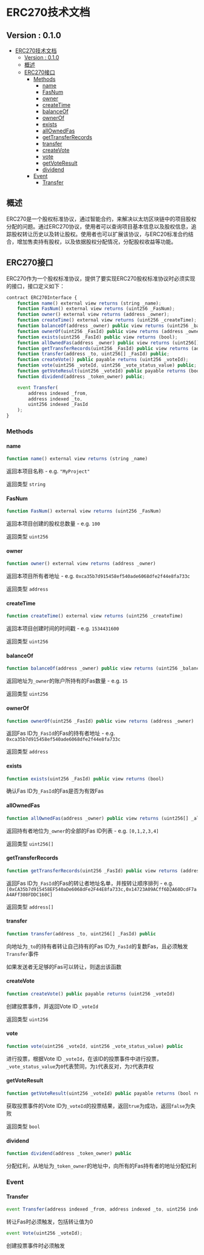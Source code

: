 # ERC270技术文档

## Version : 0.1.0

- [ERC270技术文档](#erc270%E6%8A%80%E6%9C%AF%E6%96%87%E6%A1%A3)
    - [Version : 0.1.0](#version--010)
    - [概述](#%E6%A6%82%E8%BF%B0)
    - [ERC270接口](#erc270%E6%8E%A5%E5%8F%A3)
        - [Methods](#methods)
            - [name](#name)
            - [FasNum](#fasnum)
            - [owner](#owner)
            - [createTime](#createtime)
            - [balanceOf](#balanceof)
            - [ownerOf](#ownerof)
            - [exists](#exists)
            - [allOwnedFas](#allownedfas)
            - [getTransferRecords](#gettransferrecords)
            - [transfer](#transfer)
            - [createVote](#createvote)
            - [vote](#vote)
            - [getVoteResult](#getvoteresult)
            - [dividend](#dividend)
        - [Event](#event)
            - [Transfer](#transfer)

## 概述

ERC270是一个股权标准协议，通过智能合约，来解决以太坊区块链中的项目股权分配的问题。通过ERC270协议，使用者可以查询项目基本信息以及股权信息，追踪股权转让历史以及转让股权。使用者也可以扩展该协议，与ERC20标准合约结合，增加售卖持有股权，以及依据股权分配情况，分配股权收益等功能。

## ERC270接口

ERC270作为一个股权标准协议，提供了要实现ERC270股权标准协议时必须实现的接口，接口定义如下：

``` js
contract ERC270Interface {
    function name() external view returns (string _name);
    function FasNum() external view returns (uint256 _FasNum);
    function owner() external view returns (address _owner);
    function createTime() external view returns (uint256 _createTime);
    function balanceOf(address _owner) public view returns (uint256 _balance);
    function ownerOf(uint256 _FasId) public view returns (address _owner);
    function exists(uint256 _FasId) public view returns (bool);
    function allOwnedFas(address _owner) public view returns (uint256[] _allOwnedFasList);
    function getTransferRecords(uint256 _FasId) public view returns (address[] _preOwners);
    function transfer(address _to, uint256[] _FasId) public;
    function createVote() public payable returns (uint256 _voteId);
    function vote(uint256 _voteId, uint256 _vote_status_value) public;
    function getVoteResult(uint256 _voteId) public payable returns (bool result);
    function dividend(address _token_owner) public;

    event Transfer(
        address indexed _from,
        address indexed _to,
        uint256 indexed _FasId
    );
}
```

### Methods

#### name

``` js
function name() external view returns (string _name)
```

返回本项目名称 - e.g. `"MyProject"`

返回类型 `string`

#### FasNum

``` js
function FasNum() external view returns (uint256 _FasNum)
```

返回本项目创建的股权总数量 - e.g. `100`

返回类型 `uint256`

#### owner

``` js
function owner() external view returns (address _owner)
```

返回本项目所有者地址 - e.g. `0xca35b7d915458ef540ade6068dfe2f44e8fa733c`

返回类型 `address`

#### createTime

``` js
function createTime() external view returns (uint256 _createTime)
```

返回本项目创建时间的时间戳 - e.g. `1534431600`

返回类型 `uint256`

#### balanceOf

``` js
function balanceOf(address _owner) public view returns (uint256 _balance)
```

返回地址为`_owner`的账户所持有的Fas数量 - e.g. `15`

返回类型 `uint256`

#### ownerOf

``` js
function ownerOf(uint256 _FasId) public view returns (address _owner)
```

返回Fas ID为`_FasId`的Fas的持有者地址 - e.g. `0xca35b7d915458ef540ade6068dfe2f44e8fa733c`

返回类型 `address`

#### exists

``` js
function exists(uint256 _FasId) public view returns (bool)
```

确认Fas ID为`_FasId`的Fas是否为有效Fas

#### allOwnedFas

``` js
function allOwnedFas(address _owner) public view returns (uint256[] _allOwnedFasList)
```

返回持有者地位为`_owner`的全部的Fas ID列表 - e.g. `[0,1,2,3,4]`

返回类型 `uint256[]`

#### getTransferRecords

``` js
function getTransferRecords(uint256 _FasId) public view returns (address[] _preOwners)
```

返回Fas ID为`_FasId`的Fas的转让者地址名单，并按转让顺序排列 - e.g. `[0xCA35b7d915458EF540aDe6068dFe2F44E8fa733c,0x14723A09ACff6D2A60DcdF7aA4AFf308FDDC160C]`

返回类型 `address[]`

#### transfer

``` js
function transfer(address _to, uint256[] _FasId) public
```

向地址为`_to`的持有者转让自己持有的Fas ID为`_FasId`的复数Fas，且必须触发`Transfer`事件

如果发送者无足够的Fas可以转让，则退出该函数

#### createVote

``` js
function createVote() public payable returns (uint256 _voteId)
```

创建投票事件，并返回Vote ID `_voteId`

返回类型 `uint256`

#### vote

``` js
function vote(uint256 _voteId, uint256 _vote_status_value) public
```

进行投票，根据Vote ID `_voteId`，在该ID的投票事件中进行投票，`_vote_status_value`为`0`代表赞同，为`1`代表反对，为`2`代表弃权

#### getVoteResult

``` js
function getVoteResult(uint256 _voteId) public payable returns (bool result)
```

获取投票事件的Vote ID为`_voteId`的投票结果，返回`true`为成功，返回`false`为失败

返回类型 `bool`

#### dividend

``` js
function dividend(address _token_owner) public
```

分配红利，从地址为`_token_owner`的地址中，向所有的Fas持有者的地址分配红利

### Event

#### Transfer

``` js
event Transfer(address indexed _from, address indexed _to, uint256 indexed _FasId);
```

转让Fas时必须触发，包括转让值为0

``` js
event Vote(uint256 _voteId);
```

创建投票事件时必须触发